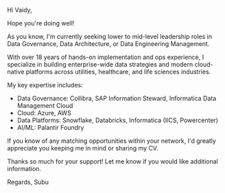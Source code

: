 Hi Vaidy,

Hope you're doing well!

As you know, I'm currently seeking lower to mid-level leadership roles in Data Governance, Data Architecture, or Data Engineering Management. 

With over 18 years of hands-on implementation and ops experience, I specialize in building enterprise-wide data strategies and modern cloud-native platforms across utilities, healthcare, and life sciences industries. 

My key expertise includes:

- Data Governance: Collibra, SAP Information Steward, Informatica Data Management Cloud
- Cloud: Azure, AWS 
- Data Platforms: Snowflake, Databricks, Informatica (IICS, Powercenter) 
- AI/ML: Palantir Foundry 

If you know of any matching opportunities within your network, I'd greatly appreciate you keeping me in mind or sharing my CV.

Thanks so much for your support! Let me know if you would like additional information.


Regards,
Subu